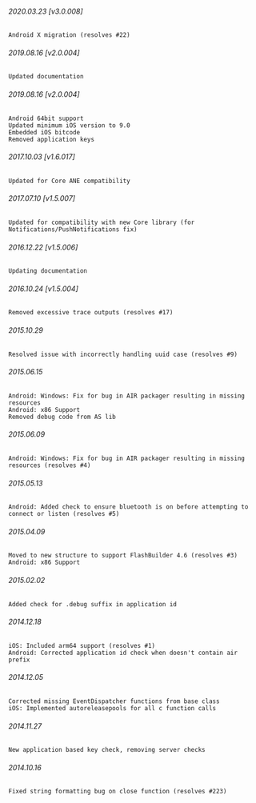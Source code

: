 

###### 2020.03.23 [v3.0.008]

```
Android X migration (resolves #22)
```


###### 2019.08.16 [v2.0.004]

```
Updated documentation
```


###### 2019.08.16 [v2.0.004]

```
Android 64bit support
Updated minimum iOS version to 9.0 
Embedded iOS bitcode
Removed application keys 
```


###### 2017.10.03 [v1.6.017]

```
Updated for Core ANE compatibility
```


###### 2017.07.10 [v1.5.007]

```
Updated for compatibility with new Core library (for Notifications/PushNotifications fix)
```


###### 2016.12.22 [v1.5.006]

```
Updating documentation
```


###### 2016.10.24 [v1.5.004]

```
Removed excessive trace outputs (resolves #17)
```


###### 2015.10.29

```
Resolved issue with incorrectly handling uuid case (resolves #9)
```


###### 2015.06.15

```
Android: Windows: Fix for bug in AIR packager resulting in missing resources
Android: x86 Support
Removed debug code from AS lib
```


###### 2015.06.09

```
Android: Windows: Fix for bug in AIR packager resulting in missing resources (resolves #4)
```


###### 2015.05.13

```
Android: Added check to ensure bluetooth is on before attempting to connect or listen (resolves #5)
```


###### 2015.04.09

```
Moved to new structure to support FlashBuilder 4.6 (resolves #3)
Android: x86 Support
```


###### 2015.02.02

```
Added check for .debug suffix in application id
```


###### 2014.12.18

```
iOS: Included arm64 support (resolves #1) 
Android: Corrected application id check when doesn't contain air prefix 
```


###### 2014.12.05

```
Corrected missing EventDispatcher functions from base class
iOS: Implemented autoreleasepools for all c function calls
```


###### 2014.11.27

```
New application based key check, removing server checks
```


###### 2014.10.16

```
Fixed string formatting bug on close function (resolves #223)
```

